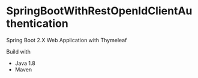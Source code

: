 # SpringBootWithRestOpenIdClientAuthentication


Spring Boot 2.X Web Application with Thymeleaf

Build with 
* Java 1.8
* Maven 
